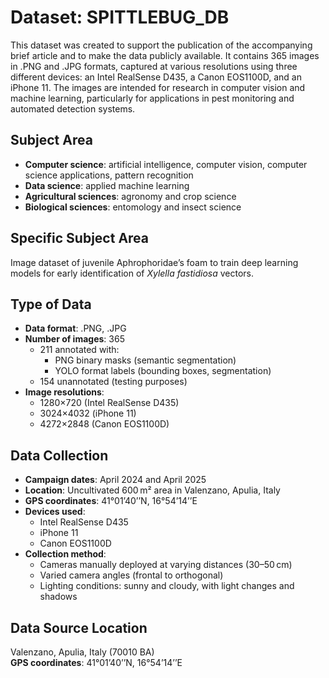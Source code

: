 # Dataset: SPITTLEBUG_DB
This dataset was created to support the publication of the accompanying brief article and to make the data publicly available. It contains 365 images in .PNG and .JPG formats, captured at various resolutions using three different devices: an Intel RealSense D435, a Canon EOS1100D, and an iPhone 11. The images are intended for research in computer vision and machine learning, particularly for applications in pest monitoring and automated detection systems.

## Subject Area
- **Computer science**: artificial intelligence, computer vision, computer science applications, pattern recognition  
- **Data science**: applied machine learning  
- **Agricultural sciences**: agronomy and crop science  
- **Biological sciences**: entomology and insect science

## Specific Subject Area
Image dataset of juvenile Aphrophoridae’s foam to train deep learning models for early identification of *Xylella fastidiosa* vectors.

## Type of Data
- **Data format**: .PNG, .JPG
- **Number of images**: 365
  - 211 annotated with:
    - PNG binary masks (semantic segmentation)
    - YOLO format labels (bounding boxes, segmentation)
  - 154 unannotated (testing purposes)
- **Image resolutions**:
  - 1280×720 (Intel RealSense D435)
  - 3024×4032 (iPhone 11)
  - 4272×2848 (Canon EOS1100D)

## Data Collection
- **Campaign dates**: April 2024 and April 2025
- **Location**: Uncultivated 600 m² area in Valenzano, Apulia, Italy  
- **GPS coordinates**: 41°01’40’’N, 16°54’14’’E
- **Devices used**:
  - Intel RealSense D435
  - iPhone 11
  - Canon EOS1100D
- **Collection method**:
  - Cameras manually deployed at varying distances (30–50 cm)
  - Varied camera angles (frontal to orthogonal)
  - Lighting conditions: sunny and cloudy, with light changes and shadows

## Data Source Location
Valenzano, Apulia, Italy (70010 BA)  
**GPS coordinates**: 41°01’40’’N, 16°54’14’’E
